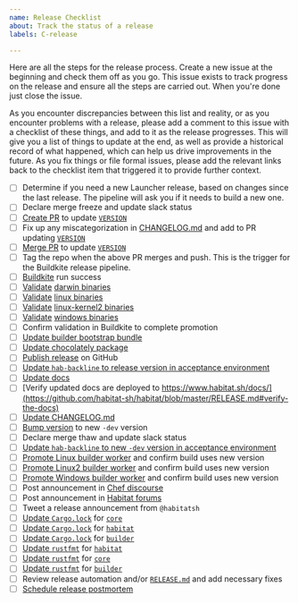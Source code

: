 ```yaml
---
name: Release Checklist
about: Track the status of a release
labels: C-release

---
```


Here are all the steps for the release process. Create a new issue at the beginning and check them off as you go. This issue exists to track progress on the release and ensure all the steps are carried out. When you're done just close the issue.

As you encounter discrepancies between this list and reality, or as you encounter problems with a release, please add a comment to this issue with a checklist of these things, and add to it as the release progresses. This will give you a list of things to update at the end, as well as provide a historical record of what happened, which can help us drive improvements in the future. As you fix things or file formal issues, please add the relevant links back to the checklist item that triggered it to provide further context.

- [ ] Determine if you need a new Launcher release, based on changes since the last release. The pipeline will ask you if it needs to build a new one.
- [ ] Declare merge freeze and update slack status
- [ ] [Create PR](https://github.com/habitat-sh/habitat/blob/master/RELEASE.md#prepare-master-branch-for-release) to update [`VERSION`](https://github.com/habitat-sh/habitat/blob/master/VERSION)
- [ ] Fix up any miscategorization in [CHANGELOG.md](https://github.com/habitat-sh/habitat/blob/master/CHANGELOG.md) and add to PR updating [`VERSION`](https://github.com/habitat-sh/habitat/blob/master/VERSION)
- [ ] [Merge PR](https://github.com/habitat-sh/habitat/blob/master/RELEASE.md#prepare-master-branch-for-release) to update [`VERSION`](https://github.com/habitat-sh/habitat/blob/master/VERSION)
- [ ] Tag the repo when the above PR merges and push. This is the trigger for the Buildkite release pipeline.
- [ ] [Buildkite](https://buildkite.com/chef/habitat-sh-habitat-master-release) run success
- [ ] [Validate](https://github.com/habitat-sh/habitat/blob/master/RELEASE.md#validate-the-release) [darwin binaries](https://bintray.com/habitat/stable/hab-x86_64-darwin)
- [ ] [Validate](https://github.com/habitat-sh/habitat/blob/master/RELEASE.md#validate-the-release) [linux binaries](https://bintray.com/habitat/stable/hab-x86_64-linux)
- [ ] [Validate](https://github.com/habitat-sh/habitat/blob/master/RELEASE.md#validate-the-release) [linux-kernel2 binaries](https://bintray.com/habitat/stable/hab-x86_64-linux-kernel2)
- [ ] [Validate](https://github.com/habitat-sh/habitat/blob/master/RELEASE.md#validate-the-release) [windows binaries](https://bintray.com/habitat/stable/hab-x86_64-windows)
- [ ] Confirm validation in Buildkite to complete promotion
- [ ] [Update builder bootstrap bundle](https://github.com/habitat-sh/habitat/blob/master/RELEASE.md#update-builder-bootstrap-bundle)
- [ ] [Update chocolately package](https://github.com/habitat-sh/habitat/blob/master/RELEASE.md#rerun-chocolatey-validation-tests)
- [ ] [Publish release](https://github.com/habitat-sh/habitat/blob/master/RELEASE.md#publish-release) on GitHub
- [ ] [Update `hab-backline` to release version in acceptance environment](https://github.com/habitat-sh/habitat/blob/master/RELEASE.md#update-the-acceptance-environment-with-the-new-hab-backline)
- [ ] [Update docs](https://github.com/habitat-sh/habitat/blob/master/RELEASE.md#update-the-docs)
- [ ] [Verify updated docs are deployed to https://www.habitat.sh/docs/](https://github.com/habitat-sh/habitat/blob/master/RELEASE.md#verify-the-docs)
- [ ] [Update CHANGELOG.md](https://github.com/habitat-sh/habitat/blob/master/RELEASE.md#update-the-changelog)
- [ ] [Bump version](https://github.com/habitat-sh/habitat/blob/master/RELEASE.md#bump-version) to new `-dev` version
- [ ] Declare merge thaw and update slack status
- [ ] [Update `hab-backline` to new `-dev` version in acceptance environment](https://github.com/habitat-sh/habitat/blob/master/RELEASE.md#update-the-acceptance-environment-with-the-new-hab-backline-1)
- [ ] [Promote Linux builder worker](https://github.com/habitat-sh/habitat/blob/master/RELEASE.md#promote-the-builder-worker) and confirm build uses new version
- [ ] [Promote Linux2 builder worker](https://github.com/habitat-sh/habitat/blob/master/RELEASE.md#promote-the-builder-worker) and confirm build uses new version
- [ ] [Promote Windows builder worker](https://github.com/habitat-sh/habitat/blob/master/RELEASE.md#promote-the-builder-worker) and confirm build uses new version
- [ ] Post announcement in [Chef discourse](https://discourse.chef.io/c/habitat)
- [ ] Post announcement in [Habitat forums](https://forums.habitat.sh/c/announcements)
- [ ] Tweet a release announcement from `@habitatsh`
- [ ] [Update `Cargo.lock`](https://github.com/habitat-sh/habitat/blob/master/RELEASE.md#update-cargolock) for [`core`](https://github.com/habitat-sh/core)
- [ ] [Update `Cargo.lock`](https://github.com/habitat-sh/habitat/blob/master/RELEASE.md#update-cargolock) for [`habitat`](https://github.com/habitat-sh/habitat)
- [ ] [Update `Cargo.lock`](https://github.com/habitat-sh/habitat/blob/master/RELEASE.md#update-cargolock) for [`builder`](https://github.com/habitat-sh/builder)
- [ ] [Update `rustfmt`](https://github.com/habitat-sh/habitat/blob/master/RELEASE.md#update-rustfmt) for [`habitat`](https://github.com/habitat-sh/habitat)
- [ ] [Update `rustfmt`](https://github.com/habitat-sh/habitat/blob/master/RELEASE.md#update-rustfmt) for [`core`](https://github.com/habitat-sh/core)
- [ ] [Update `rustfmt`](https://github.com/habitat-sh/habitat/blob/master/RELEASE.md#update-rustfmt) for [`builder`](https://github.com/habitat-sh/builder)
- [ ] Review release automation and/or [`RELEASE.md`](https://github.com/habitat-sh/habitat/blob/master/RELEASE.md) and add necessary fixes
- [ ] [Schedule release postmortem](https://github.com/habitat-sh/habitat/blob/master/RELEASE.md#release-postmortem)
